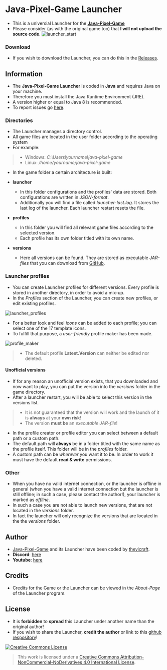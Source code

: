 # Java-Pixel-Game Launcher

+ This is a universial Launcher for the **[Java-Pixel-Game](https://github.com/thevicraft/java-pixel-game)**
+ Please consider (as with the original game too) that **I will not upload the source code**.
![launcher_start](https://user-images.githubusercontent.com/80700279/232238373-c98c3f91-0ce3-4d99-9626-7310c8df1253.png)

### Download
+ If you wish to download the Launcher, you can do this in the [Releases](https://github.com/thevicraft/jpg-launcher/releases).

## Information

+ The **Java-Pixel-Game Launcher** is coded in **Java** and requires Java on your machine.
+ Therefore you must install the Java Runtime Environment (JRE).
+ A version higher or equal to Java 8 is recommended.
+ To report issues go [here](https://github.com/thevicraft/jpg-launcher/issues).

### Directories
- The Launcher manages a directory control.
- All game files are located in the user folder according to the operating system
- For example:

> - Windows: *C:\Users\yourname\java-pixel-game*
> - Linux: */home/yourname/java-pixel-game*

- In the game folder a certain architecture is built:

- **launcher**
    + In this folder configurations and the profiles' data are stored. Both configurations are written in *JSON-format*.
    + Additionally you will find a file called *launcher-last.log*. It stores the last log of the launcher. Each launcher restart resets the file.

- **profiles**
    + In this folder you will find all relevant game files according to the selected version.
    + Each profile has its own folder titled with its own name.

- **versions**
    + Here all versions can be found. They are stored as executable *JAR-files* that you can download from [GitHub](https://github.com/thevicraft/java-pixel-game/releases).


### Launcher profiles
- You can create Launcher profiles for different versions. Every profile is stored in another directory, in order to avoid a mix-up.
- In the *Profiles* section of the Launcher, you can create new profiles, or edit existing profiles.

![launcher_profiles](https://user-images.githubusercontent.com/80700279/232238371-ba152e53-4039-4f26-b8df-2e1ffc5c669c.png)

- For a better look and feel *icons* can be added to each profile; you can select one of the 17 template icons.
- To fulfill that purpose, a *user-friendly* profile maker has been made.

![profile_maker](https://user-images.githubusercontent.com/80700279/232238368-6c7376a8-1b9a-4560-a1d6-974c33358df7.png)

> - The default profile **Latest.Version** can neither be edited nor deleted. 

#### Unofficial versions
- If for any reason an unofficial version exists, that you downloaded and now want to play, you can put the version into the *versions* folder in the game directory.
- After a launcher restart, you will be able to select this version in the versions list.

> - It is not guaranteed that the version will work and the launch of it is **always** at your **own risk**!
> - The version **must be** an *executable JAR-file*!

- In the profile creator or profile editor you can select between a default path or a custom path.
- The default path will **always** be in a folder titled with the same name as the profile itself. This folder will be in the *profiles* folder.
- A custom path can be *wherever* you want it to be. In order to work it must have the default **read & write** permissions.

### Other
- When you have no valid internet connection, or the launcher is offline in general (when you have a valid internet connection but the launcher is still offline; in such a case, please contact the author!), your launcher is marked as *offline*.
- In such a case you are not able to launch new versions, that are not located in the *versions* folder.
- In fact the launcher will only recognize the versions that are located in the the *versions* folder.


## Author
+ [Java-Pixel-Game](https://github.com/thevicraft/java-pixel-game) and its Launcher have been coded by [thevicraft](https://github.com/thevicraft).
+ **Discord**: [here](https://discord.com/invite/pXDxjKB7q3)
+ **Youtube**: [here](https://www.youtube.com/channel/UCjiP-NZ-BqZiH9IlEW-shLw)

## Credits

+ Credits for the Game or the Launcher can be viewed in the *About-Page* of the Launcher program.

## License
+ It is **forbidden** to **spread** this Launcher under another name than the original author!
+ If you wish to share the Launcher, **credit the author** or link to this [github respository](https://github.com/thevicraft/java-pixel-game)!

[![Creative Commons License](https://i.creativecommons.org/l/by-nc-nd/4.0/88x31.png)](http://creativecommons.org/licenses/by-nc-nd/4.0/) 

> This work is licensed under a [Creative Commons Attribution-NonCommercial-NoDerivatives 4.0 International License](http://creativecommons.org/licenses/by-nc-nd/4.0/).

